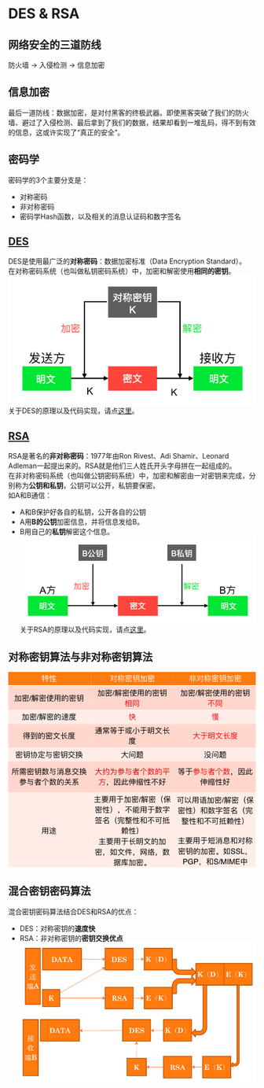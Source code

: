 # DES & RSA
## 网络安全的三道防线
防火墙 -> 入侵检测 -> 信息加密
## 信息加密
最后一道防线：数据加密，是对付黑客的终极武器。即使黑客突破了我们的防火墙、避过了入侵检测、最后拿到了我们的数据，结果却看到一堆乱码，得不到有效的信息，这或许实现了“真正的安全”。
## 密码学
密码学的3个主要分支是：
- 对称密码
- 非对称密码
- 密码学Hash函数，以及相关的消息认证码和数字签名
## [DES](DES.ipynb)
DES是使用最广泛的**对称密码**：数据加密标准（Data Encryption Standard）。<br>
在对称密码系统（也叫做私钥密码系统）中，加密和解密使用**相同的密钥**。<br>
![对称加密](Images/des.png)
<br>关于DES的原理以及代码实现，请点[这里](DES.ipynb)。
## [RSA](RSA.ipynb)
RSA是著名的**非对称密码**：1977年由Ron Rivest、Adi Shamir、Leonard Adleman一起提出来的。RSA就是他们三人姓氏开头字母拼在一起组成的。<br>
在非对称密码系统（也叫做公钥密码系统）中，加密和解密由一对密钥来完成，分别称为**公钥和私钥**，公钥可以公开，私钥要保密。<br>
如A和B通信：<br>
- A和B保护好各自的私钥，公开各自的公钥
- A用**B的公钥**加密信息，并将信息发给B。
- B用自己的**私钥**解密这个信息。
![非对称加密](Images/rsa.png)
<br>关于RSA的原理以及代码实现，请点[这里](RSA.ipynb)。
## 对称密钥算法与非对称密钥算法
![对比](Images/difference-of-two-encryptrons.png)
## 混合密钥密码算法
混合密钥密码算法结合DES和RSA的优点：
- DES：对称密钥的**速度快**
- RSA：非对称密钥的**密钥交换优点**
![混合密钥密码算法](Images/improve-encryptrons.png)

